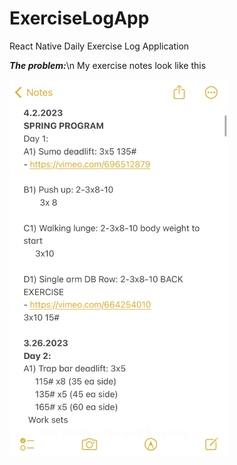 # ExerciseLogApp
React Native Daily Exercise Log Application

<strong><em>The problem:</em></strong>\n
My exercise notes look like this

<img src="https://github.com/nguyenchloet/ExerciseLogApp/blob/main/Design/ExerciseNotes.jpg" width="350" title="Screenshot of Notes text file logging workouts">
